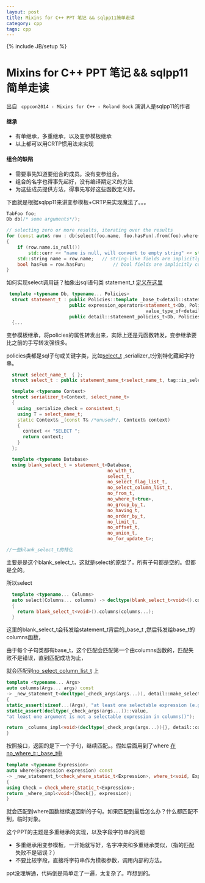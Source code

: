 ```yaml
---
layout: post
title: Mixins for C++ PPT 笔记 && sqlpp11简单走读
category: cpp
tags: cpp
---
```

{% include JB/setup %}

#  Mixins for C++ PPT 笔记 && sqlpp11简单走读

出自 ` cppcon2014 - Mixins for C++ - Roland Bock`   演讲人是sqlpp11的作者

#### 继承

- 有单继承，多重继承，以及变参模板继承
- 以上都可以用CRTP惯用法来实现

#### 组合的缺陷

- 需要事先知道要组合的成员。没有变参组合。
- 组合的名字也得事先起好，没有编译期定义的方法
- 为这些成员提供方法，得事先写好这些函数定义好。



下面就是根据sqlpp11来讲变参模板+CRTP来实现魔法了。。。

```c++
TabFoo foo;
Db db(/* some arguments*/);

// selecting zero or more results, iterating over the results
for (const auto& row : db(select(foo.name, foo.hasFun).from(foo).where(foo.id > 17 and foo.name.like("%bar%"))))
{
    if (row.name.is_null())
        std::cerr << "name is null, will convert to empty string" << std::endl;
    std::string name = row.name;   // string-like fields are implicitly convertible to string
    bool hasFun = row.hasFun;          // bool fields are implicitly convertible to bool
}
```



如何实现select调用链？抽象出sql语句类 statement_t [定义在这里](https://github.com/rbock/sqlpp11/blob/develop/include/sqlpp11/statement.h)

```c++
 template <typename Db, typename... Policies>
  struct statement_t : public Policies::template _base_t<detail::statement_policies_t<Db, Policies...>>...,
                       public expression_operators<statement_t<Db, Policies...>,
                                                   value_type_of<detail::statement_policies_t<Db, Policies...>>>,
                       public detail::statement_policies_t<Db, Policies...>::_result_methods_t
  {...
```



变参模板继承，将policies的属性转发出来，实际上还是元函数转发，变参继承要比之前的手写转发强很多。

policies类都是sql子句或关键字类，比如[select_t](https://github.com/rbock/sqlpp11/blob/develop/include/sqlpp11/select.h) ,serializer_t分别特化藏起字符串。

```c++
  struct select_name_t  { };
  struct select_t : public statement_name_t<select_name_t, tag::is_select>  {};

  template <typename Context>
  struct serializer_t<Context, select_name_t>
  {
    using _serialize_check = consistent_t;
    using T = select_name_t;
    static Context& _(const T& /*unused*/, Context& context)
    {
      context << "SELECT ";
      return context;
    }
  };

  template <typename Database>
  using blank_select_t = statement_t<Database,
                                     no_with_t,
                                     select_t,
                                     no_select_flag_list_t,
                                     no_select_column_list_t,
                                     no_from_t,
                                     no_where_t<true>,
                                     no_group_by_t,
                                     no_having_t,
                                     no_order_by_t,
                                     no_limit_t,
                                     no_offset_t,
                                     no_union_t,
                                     no_for_update_t>;

//一些blank_select_t的特化
```

主要是是这个blank_select_t，这就是select的原型了，所有子句都是空的。但都是全的。

所以select

```c++
  template <typename... Columns>
  auto select(Columns... columns) -> decltype(blank_select_t<void>().columns(columns...))
  {
    return blank_select_t<void>().columns(columns...);
  }
```

这里的blank_select_t会转发给statement_t背后的_base_t  ,然后转发给base_t的columns函数，

由于每个子句类都有base_t，这个匹配会匹配第一个由columns函数的，匹配失败不是错误，直到匹配成功为止，

就会匹配到[no_select_column_list_t](https://github.com/rbock/sqlpp11/blob/ef01958b195e9a8ad7b77780fc53e14fbb8c8bf2/include/sqlpp11/statement.h) 上

```C++
template <typename... Args>
auto columns(Args... args) const
-> _new_statement_t<decltype(_check_args(args...)), detail::make_select_column_list_t<void, Args...>>
{
static_assert(sizeof...(Args), "at least one selectable expression (e.g. a column) required in columns()");
static_assert(decltype(_check_args(args...))::value,
"at least one argument is not a selectable expression in columns()");

return _columns_impl<void>(decltype(_check_args(args...)){}, detail::column_tuple_merge(args...));
}
```

 按照接口，返回的是下一个子句，继续匹配。。假如后面用到了where  [在no_where_t::_base_t中](https://github.com/rbock/sqlpp11/blob/ef01958b195e9a8ad7b77780fc53e14fbb8c8bf2/include/sqlpp11/where.h)

```c++
template <typename Expression>
auto where(Expression expression) const
-> _new_statement_t<check_where_static_t<Expression>, where_t<void, Expression>>
{
using Check = check_where_static_t<Expression>;
return _where_impl<void>(Check{}, expression);
}
```

就会匹配到where函数继续返回新的子句。如果匹配到最后怎么办？什么都匹配不到，临时对象。





这个PPT的主题是多重继承的实现，以及字段字符串的问题

- 多重继承用变参模板，一开始就写好，名字冲突和多重继承类似，（指的匹配失败不是错误？）
- 不要比较字段，直接将字符串作为模板参数，调用内部的方法。



ppt没理解通，代码倒是简单走了一遍，太复杂了。咋想到的。